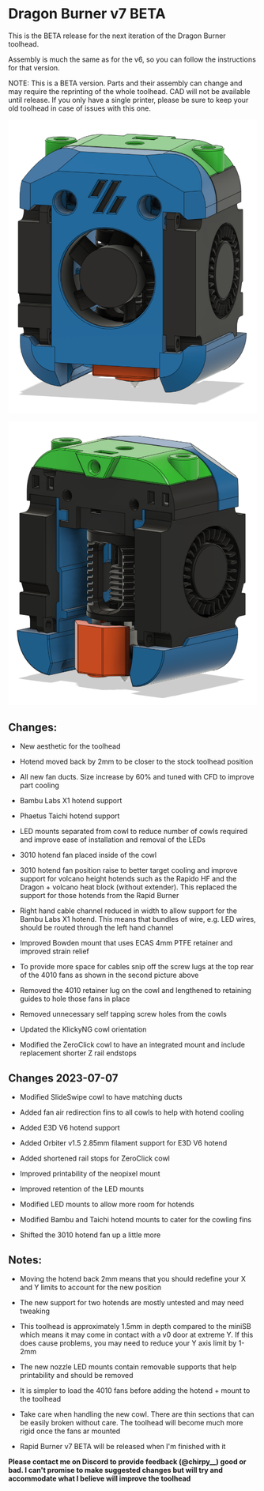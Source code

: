 # Dragon Burner v7 BETA

This is the BETA release for the next iteration of the Dragon Burner toolhead.

Assembly is much the same as for the v6, so you can follow the instructions for that version.

NOTE: This is a BETA version. Parts and their assembly can change and may require the reprinting of the whole toolhead. CAD will not be available until release. If you only have a single printer, please be sure to keep your old toolhead in case of issues with this one.

![](images/front.png)

![](images/back.png)

## Changes:

- New aesthetic for the toolhead

- Hotend moved back by 2mm to be closer to the stock toolhead position

- All new fan ducts. Size increase by 60% and tuned with CFD to improve part cooling

- Bambu Labs X1 hotend support

- Phaetus Taichi hotend support

- LED mounts separated from cowl to reduce number of cowls required and improve ease of installation and removal of the LEDs

- 3010 hotend fan placed inside of the cowl

- 3010 hotend fan position raise to better target cooling and improve support for volcano height hotends such as the Rapido HF and the Dragon + volcano heat block (without extender). This replaced the support for those hotends from the Rapid Burner

- Right hand cable channel reduced in width to allow support for the Bambu Labs X1 hotend. This means that bundles of wire, e.g. LED wires, should be routed through the left hand channel

- Improved Bowden mount that uses ECAS 4mm PTFE retainer and improved strain relief

- To provide more space for cables snip off the screw lugs at the top rear of the 4010 fans as shown in the second picture above

- Removed the 4010 retainer lug on the cowl and lengthened to retaining guides to hole those fans in place

- Removed unnecessary self tapping screw holes from the cowls

- Updated the KlickyNG cowl orientation

- Modified the ZeroClick cowl to have an integrated mount and include replacement shorter Z rail endstops

## Changes 2023-07-07

- Modified SlideSwipe cowl to have matching ducts

- Added fan air redirection fins to all cowls to help with hotend cooling

- Added E3D V6 hotend support

- Added Orbiter v1.5 2.85mm filament support for E3D V6 hotend

- Added shortened rail stops for ZeroClick cowl

- Improved printability of the neopixel mount

- Improved retention of the LED mounts

- Modified LED mounts to allow more room for hotends

- Modified Bambu and Taichi hotend mounts to cater for the cowling fins

- Shifted the 3010 hotend fan up a little more

## Notes:

- Moving the hotend back 2mm means that you should redefine your X and Y limits to account for the new position

- The new support for two hotends are mostly untested and may need tweaking

- This toolhead is approximately 1.5mm in depth compared to the miniSB which means it may come in contact with a v0 door at extreme Y. If this does cause problems, you may need to reduce your Y axis limit by 1-2mm

- The new nozzle LED mounts contain removable supports that help printability and should be removed

- It is simpler to load the 4010 fans before adding the hotend + mount to the toolhead

- Take care when handling the new cowl. There are thin sections that can be easily broken without care. The toolhead will become much more rigid once the fans ar mounted

- Rapid Burner v7 BETA will be released when I'm finished with it

**Please contact me on Discord to provide feedback (@chirpy__) good or bad. I can't promise to make suggested changes but will try and accommodate what I believe will improve the toolhead**
